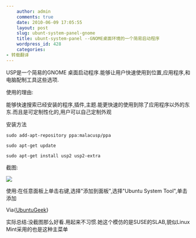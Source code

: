 ```yaml
---
    author: admin
    comments: true
    date: 2010-06-09 17:05:55
    layout: post
    slug: ubunt-system-panel-gnome
    title: ubunt-system-panel --GNOME桌面环境的一个简易启动程序
    wordpress_id: 428
    categories:
- 转载翻译
---
```


USP是一个简易的GNOME 桌面启动程序.能够让用户快速使用到位置,应用程序,和电脑配制工具这些选项.

使用的理由:

能够快速搜索已经安装的程序,插件,主题.能更快速的使用到除了应用程序以外的东东.而且是可定制性化的,用户可以自己定制外观

安装方法

    sudo add-apt-repository ppa:malacusp/ppa  

    sudo apt-get update

    sudo apt-get install usp2 usp2-extra

截图:

![](http://www.ubuntugeek.com/wp-content/uploads/2010/06/Screenshot-1.png)

使用:在任意面板上单击右键,选择"添加到面板",选择"Ubuntu System Tool",单击添加

Via{[UbuntuGeek](http://www.ubuntugeek.com/ubuntu-system-panel-simple-menu-and-launcher-for-gnome-desktop-environment.html)}

实际总结:没截图那么好看.用起来不习惯.她这个模仿的是SUSE的SLAB,貌似Linux Mint采用的也是这种主菜单

